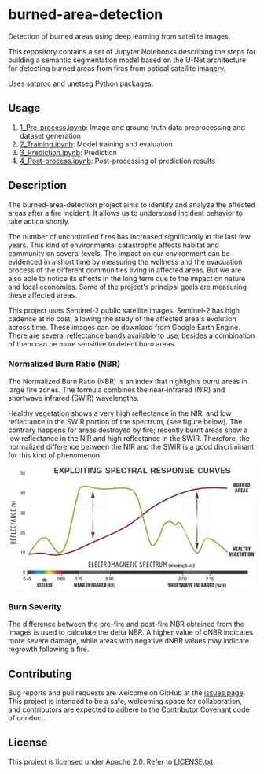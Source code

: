 # burned-area-detection

Detection of burned areas using deep learning from satellite images.

This repository contains a set of Jupyter Notebooks describing the steps for
building a semantic segmentation model based on the U-Net architecture for
detecting burned areas from fires from optical satellite imagery.

Uses [satproc](https://github.com/dymaxionlabs/satproc) and
[unetseg](https://github.com/dymaxionlabs/unetseg) Python packages.

## Usage

1. [1_Pre-process.ipynb](1_Pre-process.ipynb): Image and ground truth data preprocessing and dataset generation
2. [2_Training.ipynb](2_Training.ipynb): Model training and evaluation
3. [3_Prediction.ipynb](3_Prediction.ipynb): Prediction
4. [4_Post-process.ipynb](4_Post-process.ipynb): Post-processing of prediction results

## Description

The burned-area-detection project aims to identify and analyze the affected
areas after a fire incident. It allows us to understand incident behavior to
take action shortly.

The number of uncontrolled fires has increased significantly in the last few
years. This kind of environmental catastrophe affects habitat and community on
several levels. The impact on our environment can be evidenced in a short time
by measuring the wellness and the evacuation process of the different
communities living in affected areas. But we are also able to notice its
effects in the long term due to the impact on nature and local economies. Some
of the project's principal goals are measuring these affected areas. 

This project uses Sentinel-2 public satellite images. Sentinel-2 has high
cadence at no cost, allowing the study of the affected area's evolution across
time. These images can be download from Google Earth Engine. There are several
reflectance bands available to use, besides a combination of them can be more
sensitive to detect burn areas.

### Normalized Burn Ratio (NBR)

The Normalized Burn Ratio (NBR) is an index that highlights burnt areas in
large fire zones. The formula combines the near-infrared (NIR) and shortwave
infrared (SWIR) wavelengths.

Healthy vegetation shows a very high reflectance in the NIR, and low
reflectance in the SWIR portion of the spectrum, (see figure below). The
contrary happens for areas destroyed by fire; recently burnt areas show a low
reflectance in the NIR and high reflectance in the SWIR. Therefore, the
normalized difference between the NIR and the SWIR is a good discriminant for
this kind of phenomenon.

![](img/Spectral_responses.jpg)

### Burn Severity

The difference between the pre-fire and post-fire NBR obtained from the images
is used to calculate the delta NBR. A higher value of dNBR indicates more
severe damage, while areas with negative dNBR values may indicate regrowth
following a fire.

## Contributing

Bug reports and pull requests are welcome on GitHub at the [issues
page](https://github.com/dymaxionlabs/burned-area-detection). This project is
intended to be a safe, welcoming space for collaboration, and contributors are
expected to adhere to the [Contributor
Covenant](http://contributor-covenant.org) code of conduct.

## License

This project is licensed under Apache 2.0. Refer to [LICENSE.txt](LICENSE.txt).
